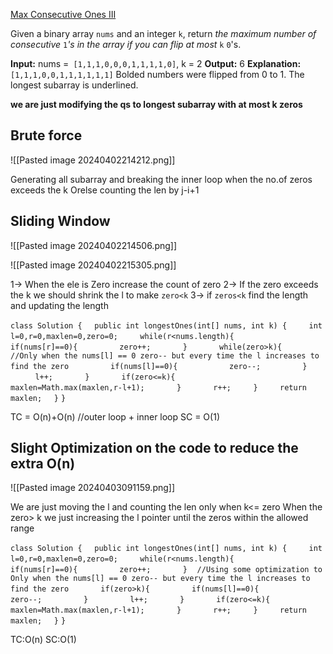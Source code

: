 [Max Consecutive Ones III](https://leetcode.com/problems/max-consecutive-ones-iii/)

Given a binary array `nums` and an integer `k`, return _the maximum number of consecutive_ `1`_'s in the array if you can flip at most_ `k` `0`'s.

**Input:** nums =` [1,1,1,0,0,0,1,1,1,1,0]`, k = 2
**Output:** 6
**Explanation:** `[1,1,1,0,0,1,1,1,1,1,1]`
Bolded numbers were flipped from 0 to 1. The longest subarray is underlined.

**we are just modifying the qs to longest subarray with at most k zeros**

## Brute force
![[Pasted image 20240402214212.png]]

Generating all subarray and breaking the inner loop when the no.of zeros exceeds the k
Orelse counting the len by j-i+1

## Sliding Window

![[Pasted image 20240402214506.png]]

![[Pasted image 20240402215305.png]]

1-> When the ele is Zero increase the count of zero
2-> If the zero exceeds the k we should shrink the l to make `zero<k`
3-> if `zeros<k` find the length and updating the length

`class Solution {`
    `public int longestOnes(int[] nums, int k) {`
        `int l=0,r=0,maxlen=0,zero=0;`
        `while(r<nums.length){`
            `if(nums[r]==0){`
                `zero++;`
            `}`
            `while(zero>k){`
                `//Only when the nums[l] == 0 zero-- but every time the l increases to find the zero`
                `if(nums[l]==0){`
                    `zero--;`
                `}`
                `l++;`
            `}`
            `if(zero<=k){`
                `maxlen=Math.max(maxlen,r-l+1);`
            `}`
            `r++;`
        `}`
        `return maxlen;`
    `}`
`}`

TC = O(n)+O(n) //outer loop + inner loop
SC = O(1)

## Slight Optimization on the code to reduce the extra O(n)
![[Pasted image 20240403091159.png]]

We are just moving the l and counting the len only when k<= zero 
When the zero> k we just increasing the l pointer until the zeros within the allowed range

`class Solution {`
    `public int longestOnes(int[] nums, int k) {`
        `int l=0,r=0,maxlen=0,zero=0;`
        `while(r<nums.length){`
            `if(nums[r]==0){`
                `zero++;`
            `}`
   `//Using some optimization to Only when the nums[l] == 0 zero-- but every time the l increases to find the zero`
            `if(zero>k){`
                `if(nums[l]==0){`
                    `zero--;`
                `}`
                `l++;`
            `}`
            `if(zero<=k){`
                `maxlen=Math.max(maxlen,r-l+1);`
            `}`
            `r++;`
        `}`
        `return maxlen;`
    `}`
`}`

TC:O(n)
SC:O(1)